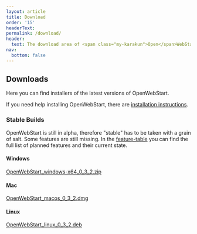```yaml
---
layout: article
title: Download
order: '15'
headerText:
permalink: /download/
header:
  text: The download area of <span class="my-karakun">Open</span>WebStart
nav:
  bottom: false
---
```


## Downloads
Here you can find installers of the latest versions of <span class="text-highlight">Open<span>WebStart</span></span>.

If you need help installing <span class="text-highlight">Open<span>WebStart</span></span>, there are [installation instructions](/installation).


### Stable Builds
<span class="text-highlight">Open<span>WebStart</span></span> is still in alpha, therefore "stable" has to be taken with a grain of salt.
Some features are still missing.
In the [feature-table](/feature-table) you can find the full list of planned features and their current state.

#### Windows
[OpenWebStart_windows-x64_0_3_2.zip](https://github.com/karakun/OpenWebStart/releases/download/v0.3.2/OpenWebStart_windows-x64_0_3_2.zip)

#### Mac
[OpenWebStart_macos_0_3_2.dmg](https://github.com/karakun/OpenWebStart/releases/download/v0.3.2/OpenWebStart_macos_0_3_2.dmg)

#### Linux
[OpenWebStart_linux_0_3_2.deb](https://github.com/karakun/OpenWebStart/releases/download/v0.3.2/OpenWebStart_linux_0_3_2.deb)
